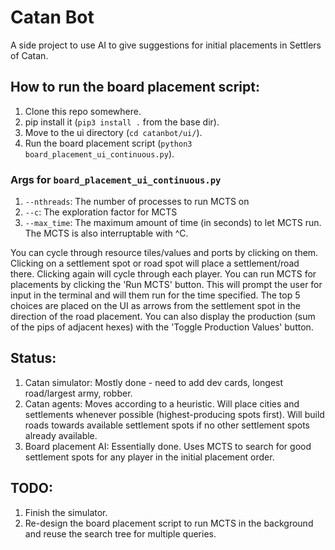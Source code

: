 # Catan Bot
A side project to use AI to give suggestions for initial placements in Settlers of Catan. 

## How to run the board placement script:
1. Clone this repo somewhere.
2. pip install it (`pip3 install .` from the base dir).
3. Move to the ui directory (`cd catanbot/ui/`).
4. Run the board placement script (`python3 board_placement_ui_continuous.py`).
### Args for `board_placement_ui_continuous.py`
1. `--nthreads`: The number of processes to run MCTS on
2. `--c`: The exploration factor for MCTS
3. `--max_time`: The maximum amount of time (in seconds) to let MCTS run. The MCTS is also interruptable with ^C. 

You can cycle through resource tiles/values and ports by clicking on them. Clicking on a settlement spot or road spot will place a settlement/road there. Clicking again will cycle through each player. You can run MCTS for placements by clicking the 'Run MCTS' button. This will prompt the user for input in the terminal and will them run for the time specified. The top 5 choices are placed on the UI as arrows from the settlement spot in the direction of the road placement. You can also display the production (sum of the pips of adjacent hexes) with the 'Toggle Production Values' button.

## Status:
1. Catan simulator: Mostly done - need to add dev cards, longest road/largest army, robber.
2. Catan agents: Moves according to a heuristic. Will place cities and settlements whenever possible (highest-producing spots first). Will build roads towards available settlement spots if no other settlement spots already available.
3. Board placement AI: Essentially done. Uses MCTS to search for good settlement spots for any player in the initial placement order.

## TODO:
1. Finish the simulator.
2. Re-design the board placement script to run MCTS in the background and reuse the search tree for multiple queries.
